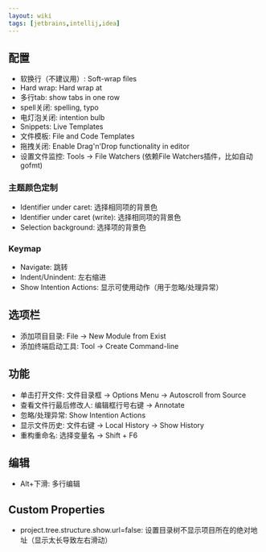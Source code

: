 ```yaml
---
layout: wiki
tags: [jetbrains,intellij,idea]
---
```


## 配置

* 软换行（不建议用）: Soft-wrap files
* Hard wrap: Hard wrap at
* 多行tab: show tabs in one row
* spell关闭: spelling, typo
* 电灯泡关闭: intention bulb
* Snippets: Live Templates
* 文件模板: File and Code Templates
* 拖拽关闭: Enable Drag'n'Drop functionality in editor
* 设置文件监控: Tools -> File Watchers (依赖File Watchers插件，比如自动gofmt)

### 主题颜色定制

* Identifier under caret: 选择相同项的背景色
* Identifier under caret (write): 选择相同项的背景色
* Selection background: 选择项的背景色

### Keymap

* Navigate: 跳转
* Indent/Unindent: 左右缩进
* Show Intention Actions: 显示可使用动作（用于忽略/处理异常）

## 选项栏

* 添加项目目录: File -> New Module from Exist
* 添加终端启动工具: Tool -> Create Command-line


## 功能

* 单击打开文件: 文件目录框 -> Options Menu -> Autoscroll from Source
* 查看文件行最后修改人: 编辑框行号右键 -> Annotate
* 忽略/处理异常: Show Intention Actions
* 显示文件历史: 文件右键 -> Local History -> Show History
* 重构重命名: 选择变量名 -> Shift + F6

## 编辑

* Alt+下滑: 多行编辑

## Custom Properties

* project.tree.structure.show.url=false: 设置目录树不显示项目所在的绝对地址（显示太长导致左右滑动）


